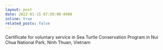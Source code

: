 ```yaml
---
layout: post
date: 2022-01-15 07:59:00-0400
inline: true
related_posts: false
---
```


Certificate for voluntary service in Sea Turtle Conservation Program in Nui Chua National Park, Ninh Thuan, Vietnam
